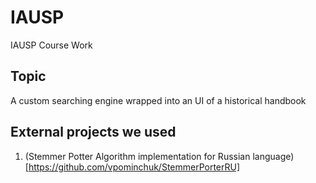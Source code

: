 # IAUSP

IAUSP Course Work

## Topic

A custom searching engine wrapped into an UI of a historical handbook 

## External projects we used 

1. (Stemmer Potter Algorithm implementation for Russian language)[https://github.com/vpominchuk/StemmerPorterRU]